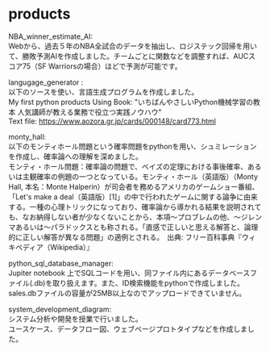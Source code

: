 # products

NBA_winner_estimate_AI:  
Webから、過去５年のNBA全試合のデータを抽出し、ロジステック回帰を用いて、勝敗予測AIを作成しました。チームごとに関数などを調整すれば、AUCスコア75（SF Warriorsの場合）ほどで予測が可能です。

langugage_generator :   
以下のソースを使い、言語生成プログラムを作成しました。  
My first python products Using Book: "いちばんやさしいPython機械学習の教本 人気講師が教える業務で役立つ実践ノウハウ"   
Text file: https://www.aozora.gr.jp/cards/000148/card773.html

monty_hall:  
以下のモンティホール問題という確率問題をpythonを用い、シュミレーションを作成し、確率論への理解を深めました。  
モンティ・ホール問題：確率論の問題で、ベイズの定理における事後確率、あるいは主観確率の例題の一つとなっている。モンティ・ホール（英語版）（Monty Hall, 本名：Monte Halperin）が司会者を務めるアメリカのゲームショー番組、「Let's make a deal（英語版）[1]」の中で行われたゲームに関する論争に由来する。一種の心理トリックになっており、確率論から導かれる結果を説明されても、なお納得しない者が少なくないことから、本項～プロブレムの他、～ジレンマあるいは～パラドックスとも称される。「直感で正しいと思える解答と、論理的に正しい解答が異なる問題」の適例とされる。　出典: フリー百科事典『ウィキペディア（Wikipedia）』

python_sql_database_manager:  
Jupiter notebook 上でSQLコードを用い、同ファイル内にあるデータベースファイル(.db)を取り扱えます。また、ID検索機能をpythonで作成しました。sales.dbファイルの容量が25MB以上なのでアップロードできていません。

system_development_diagram:  
システム分析や開発を授業で行いました。  
ユースケース、データフロー図、ウェブページプロトタイプなどを作成しました。
